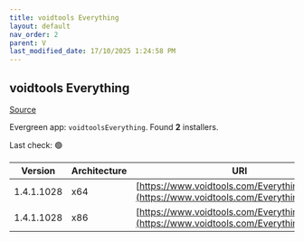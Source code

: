 ```yaml
---
title: voidtools Everything
layout: default
nav_order: 2
parent: V
last_modified_date: 17/10/2025 1:24:58 PM
---
```


## voidtools Everything

[Source](https://www.voidtools.com/)

Evergreen app: `voidtoolsEverything`. Found **2** installers.

Last check: 🟢

| Version    | Architecture | URI                                                                                          |
| ---------- | ------------ | -------------------------------------------------------------------------------------------- |
| 1.4.1.1028 | x64          | [https://www.voidtools.com/Everything.x64.msi](https://www.voidtools.com/Everything.x64.msi) |
| 1.4.1.1028 | x86          | [https://www.voidtools.com/Everything.x86.msi](https://www.voidtools.com/Everything.x86.msi) |
